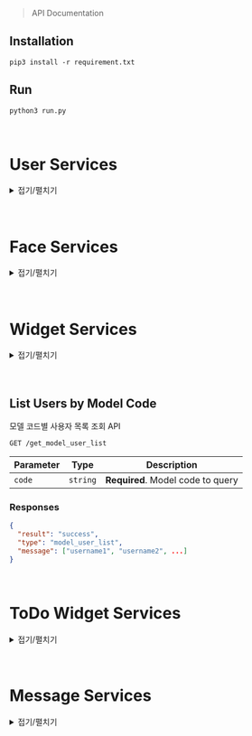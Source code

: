 > API Documentation

## Installation
```
pip3 install -r requirement.txt
```


## Run
```python
python3 run.py
```
<br>


# User Services
<details>
<summary>접기/펼치기</summary>

## User Registration

사용자 등록 API

```http
POST /register/user
```

| Parameter     | Type     | Description                        |
|---------------|----------|------------------------------------|
| `username`    | `string` | **Required**. Desired username     |
| `password`    | `string` | **Required**. Desired password     |
| `email`       | `string` | **Required**. User's email address |
| `originalname`| `string` | **Required**. User's real name     |

### Responses
```json
{
  "result": "success",
  "type": "register_user"
}
```
<br>

## Face Registration

얼굴 등록 API

```http
POST /register/face
```

| Parameter   | Type   | Description                          |
|-------------|--------|--------------------------------------|
| `face_image`| `file` | **Required**. Image of the user's face |

### Responses
```json
{
  "result": "success",
  "type": "register_face"
}
```
<br>

## Product Registration

제품 등록 API

```http
POST /register/product
```

| Parameter | Type     | Description                          |
|-----------|----------|--------------------------------------|
| `code`    | `string` | **Required**. Product code to register |

### Responses
```json
{
  "result": "success",
  "type": "register_product"
}
```
<br>

## Profile Image Registration

프로필 이미지 등록 API

```http
POST /register/profile
```

| Parameter     | Type   | Description                       |
|---------------|--------|-----------------------------------|
| `profile_image`| `file` | **Required**. User's profile image|

### Responses
```json
{
  "result": "success",
  "type": "profile_image"
}
```
<br>

## User Login

로그인 API

```http
POST /login
```

| Parameter | Type     | Description                        |
|-----------|----------|------------------------------------|
| `username`| `string` | **Required**. User's username      |
| `password`| `string` | **Required**. User's password      |

### Responses
```json
{
  "result": "success",
  "type": "login"
}
```
<br>

## Reset Password

비밀전호 재설정 API

```http
POST /reset_password
```

| Parameter | Type     | Description                     |
|-----------|----------|---------------------------------|
| `username`| `string` | **Required**. User's username   |
| `email`   | `string` | **Required**. User's email      |

### Responses
```json
{
  "result": "success",
  "type": "reset_password",
  "message": "New password"
}
```
<br>

## Change Password

비밀번호 변경 API

```http
POST /change_password
```

| Parameter        | Type     | Description                       |
|------------------|----------|-----------------------------------|
| `current_password` | `string`| **Required**. User's current password |
| `new_password`   | `string` | **Required**. User's new password |

### Responses
```json
{
  "result": "success",
  "type": "change_password"
}
```
<br>

## Change Profile Information

프로필 정보 변경 API

```http
POST /change_profile
```

| Parameter | Type     | Description                                  |
|-----------|----------|----------------------------------------------|
| `type`    | `string` | **Required**. Type of change (email or name) |
| `email`   | `string` | New email address (if type is email)         |
| `name`    | `string` | New name (if type is name)                   |

### Responses
```json
{
  "result": "success",
  "type": "change_{type}"
}
```
<br>

## Get User Information

사용자 정보 조회 API

```http
GET /get_user_info
```

### Responses
```json
{
  "result": "success",
  "type": "user_info",
  "message": {
    "username": "sampleuser",
    "email": "user@example.com",
    "originalname": "username",
    "profile_image": "url_to_profile_image"
  }
}
```
<br>

## Download User Image

사용자 이미지 다운로드 API

```http
GET /download_image/<path:subpath>
```

### Responses
Direct file download response.
</details>
<br><br>



# Face Services
<details>
<summary>접기/펼치기</summary>

## Face Recognition

얼굴 인식 API

```http
POST /face
```

| Parameter   | Type   | Description                        |
|-------------|--------|------------------------------------|
| `face_image`| `file` | **Required**. Image of the user's face |

### Responses
```json
{
  "result": "success",
  "type": "face",
  "face": "identified face name or description",
  "username": "username if identified"
}
```
<br>

## Measure Distance

거리 측정 API

```http
POST /distance
```

| Parameter       | Type   | Description                          |
|-----------------|--------|--------------------------------------|
| `distance_image`| `file` | **Required**. Image for distance calculation |

### Responses
```json
{
  "result": "success",
  "type": "distance",
  "distance": "calculated distance in some unit"
}
```
<br>

## Personal Color Analysis

퍼스널컬러 분석 API

```http
POST /personal_color
```

| Parameter   | Type   | Description                      |
|-------------|--------|----------------------------------|
| `face_image`| `file` | **Required**. Image of the user's face |

### Responses
```json
{
  "result": "success",
  "type": "personal_color",
  "tone": "identified color tone"
}
```
</details>
<br><br>



# Widget Services
<details>
<summary>접기/펼치기</summary>

## List Available Widgets

이용 가능한 위젯 목록 조회 API

```http
GET /widgets
```

### Responses
```json
{
  "result": "success",
  "type": "widget_list",
  "message": {
    "1": "Weather",
    "2": "DateTime",
    "3": "Login",
    "4": "CheerUp"
  }
}
```
<br>

## Set Custom Widget Layout

사용자별 위젯 레이아웃 설정 API

```http
POST /widgets_custom
```

| Parameter  | Type     | Description                                  |
|------------|----------|----------------------------------------------|
| `model_code` | `string`| **Required**. Model code of the user's device|
| `index`    | `json`   | **Required**. JSON string specifying the widget layout |

### Requests Example
```json
{
  "model_code" : "1234-5678",
  "index" : "{'weather' : [1, 1], 'time' : [1, 2]}"
}
```

### Responses
```json
{
  "result": "success",
  "type": "widget_custom",
  "message": "New Widget or Update Widget"
}
```
<br>

## Get Custom Widget Layout

사용자별 위젯 레이아웃 조회 API

```http
GET /get_widgets_custom/<path:subpath>
```

### Responses
```json
{
  "result": "success",
  "type": "get_widgets_custom",
  "message": {
    "Weather": [1, 1],
    "DateTime": [1, 2],
    "Login": [1, 3],
    "CheerUp": [1, 4]
  }
}
```
<br>

## List Users by Model Code

모델 코드별 사용자 목록 조회 API

```http
GET /get_model_user_list
```

| Parameter  | Type     | Description                       |
|------------|----------|-----------------------------------|
| `code`     | `string` | **Required**. Model code to query |

### Responses
```json
{
  "result": "success",
  "type": "model_user_list",
  "message": ["username1", "username2", ...]
}
```
<br>

## Default Widgets for Guest Users

게스트 사용자 기본 위젯 설정 API

```http
GET /widgets_index
```

### Responses
```json
{
  "result": "success",
  "message": {
    "Weather": [1, 1],
    "DateTime": [1, 2],
    "Login": [1, 3],
    "CheerUp": [1, 4]
  }
}
```
</details>
<br><br>

## List Users by Model Code

모델 코드별 사용자 목록 조회 API

```http
GET /get_model_user_list
```

| Parameter  | Type     | Description                       |
|------------|----------|-----------------------------------|
| `code`     | `string` | **Required**. Model code to query |

### Responses
```json
{
  "result": "success",
  "type": "model_user_list",
  "message": ["username1", "username2", ...]
}
```
<br>

# ToDo Widget Services
<details>
<summary>접기/펼치기</summary>

## ToDo Widget for User

사용자 Todo 위젯 설정 API

```http
GET /daily/add
```

| Parameter  | Type     | Description                       |
|------------|----------|-----------------------------------|
| `localdate`| `string` | **Required**. date to query       |
| `message`  | `string` | **Required**. message to query    |


### Responses
```json
{
  "result": "success",
  "type" : "todo_add",
  "message": String
}
```
<br>

## ToDo Widget List for User

사용자 Todo 위젯 리스트 조회 API

```http
GET /daily/view
```

| Parameter  | Type     | Description                       |
|------------|----------|-----------------------------------|
| `localdate`| `string` | **Required**. date to query       |


### Responses
```json
{
  "result": "success",
  "type" : "todo_view",
  "message": String
}
```
<br>

## ToDo Widget Monthly Data for User

사용자 Todo 위젯 월별 리스트 조회 API

```http
GET /daily/month
```

| Parameter  | Type     | Description                       |
|------------|----------|-----------------------------------|
| `year`     | `Int`    | **Required**. year (ex: 2024)     |
| `month`    | `Int`    | **Required**. month (ex: 06)      |


### Responses
```json
{
  "result": "success",
  "type" : "todo_month",
  "message": String
}
```
<br>

## ToDo Widget Check

사용자 Todo 위젯의 각 요소 체크값 변경 API

```http
GET /daily/check
```

| Parameter  | Type     | Description                       |
|------------|----------|-----------------------------------|
| `id`       | `Int`    | **Required**. Todo Database index id|


### Responses
```json
{
  "result": "success",
  "type" : "todo_check",
  "message": String
}
```
</details>
<br><br>



# Message Services
<details>
<summary>접기/펼치기</summary>

## Send Message

메세지 보내기 API

```http
POST /send_message
```

| Parameter          | Type     | Description                               |
|--------------------|----------|-------------------------------------------|
| `sender_username`  | `string` | **Required**. Username of the sender      |
| `receiver_username`| `string` | **Required**. Username of the receiver    |
| `content`          | `string` | **Required**. Content of the message      |

### Responses
```json
{
  "result": "success",
  "type": "message_sent",
  "message": "Message sent"
}
```
<br>

## Retrieve Messages

메세지 조회 API

```http
GET /get_messages/<receiver_username>
```

| Parameter          | Type     | Description                                 |
|--------------------|----------|---------------------------------------------|
| `receiver_username`| `string` | **Required**. Username of the message receiver |

### Responses
```json
{
  "result": "success",
  "type": "messages_retrieved",
  "messages": [
    {
      "sender": "username of the sender",
      "content": "message content",
      "timestamp": "YYYY-MM-DD HH:MM:SS"
    },
    {
      "sender": "username of the sender",
      "content": "message content",
      "timestamp": "YYYY-MM-DD HH:MM:SS"
    },
    ...
  ]
}
```
</details>